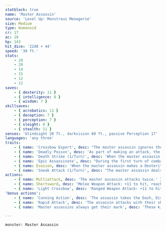 ```yaml
---
statblock: true
name: 'Master Assassin'
source: 'Level Up: Monstrous Menagerie'
size: Medium
type: Humanoid
cr: 17
ac: 18
hp: 143
hit_dice: '22d8 + 44'
speed: '30 ft.'
stats:
    - 20
    - 20
    - 14
    - 15
    - 12
    - 12
saves:
    - { dexterity: 11 }
    - { intelligence: 8 }
    - { wisdom: 7 }
skillsaves:
    - { acrobatics: 11 }
    - { deception: 7 }
    - { perception: 7 }
    - { sleight: 0 }
    - { stealth: 11 }
senses: 'blindsight 20 ft., darkvision 60 ft., passive Perception 17'
languages: 'any three'
traits:
    - { name: 'Crossbow Expert', desc: "The master assassin ignores the loading quality of light crossbows, and being within 5 feet of a hostile creature doesn't impose disadvantage on the master assassin's ranged attack rolls." }
    - { name: 'Deadly Poison', desc: 'As part of making an attack, the master assassin can apply a deadly poison to their weapons (included below). The master assassin carries 3 doses of this poison. A single dose can coat two melee weapons or up to 10 pieces of ammunition.' }
    - { name: 'Death Strike (1/Turn)', desc: 'When the master assassin scores a critical hit against a living creature that is surprised, that creature makes a DC 18 Constitution saving throw. On a failure, it is reduced to 0 hit points. The creature dies if it fails two death saves before it stabilizes.' }
    - { name: 'Epic Assassinate', desc: "During the first turn of combat, the master assassin has advantage on attack rolls against any creature that hasn't acted. Any hit the master assassin scores against a surprised creature is a critical hit, and every creature that can see the master assassin's attack is rattled until the end of the master assassin's next turn." }
    - { name: Evasion, desc: 'When the master assassin makes a Dexterity saving throw against an effect that deals half damage on a success, they take no damage on a success and half damage on a failure.' }
    - { name: 'Sneak Attack (1/Turn)', desc: "The master assassin deals an extra 28 (8d6) damage when they hit with a weapon attack while they have advantage on the attack, or when the master assassin's target is within 5 feet of an ally of the master assassin while the master assassin doesn't have disadvantage on the attack." }
actions:
    - { name: Multiattack, desc: 'The master assassin attacks twice.' }
    - { name: Shortsword, desc: 'Melee Weapon Attack: +11 to hit, reach 5 ft., one target. Hit: 8 (1d6 + 5) piercing damage. The target makes a DC 19 Constitution saving throw, taking 17 (5d6) poison damage on a failure, or half as much damage on a success.' }
    - { name: 'Light Crossbow', desc: 'Ranged Weapon Attack: +11 to hit, range 80/320 ft., one target. Hit: 9 (1d8 + 5) piercing damage. The target makes a DC 19 Constitution saving throw, taking 17 (5d6) poison damage on a failure, or half as much damage on a success.' }
'bonus actions':
    - { name: 'Cunning Action', desc: 'The assassin takes the Dash, Disengage, Hide, or Use an Object action.' }
    - { name: 'Rapid Attack', desc: 'The assassin attacks with their shortsword.' }
    - { name: 'Master assassins always get their mark', desc: 'These killers never play fair, and aim to kill before they are ever seen. They have far more money and resources than the average contract killer, allowing them access to rare, potent poisons.' }

---
```

```statblock
monster: Master Assassin
```
